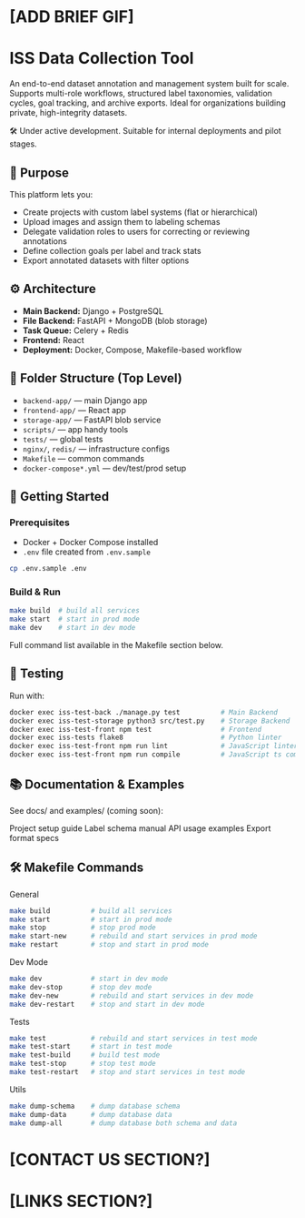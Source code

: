 # [ADD BRIEF GIF]
# ISS Data Collection Tool
<a src="/docs/assets/example.png">

An end-to-end dataset annotation and management system built for scale. Supports multi-role workflows, structured label taxonomies, validation cycles, goal tracking, and archive exports. Ideal for organizations building private, high-integrity datasets.

🛠 Under active development. Suitable for internal deployments and pilot stages.

## 🧩 Purpose

This platform lets you:

- Create projects with custom label systems (flat or hierarchical)
- Upload images and assign them to labeling schemas
- Delegate validation roles to users for correcting or reviewing annotations
- Define collection goals per label and track stats
- Export annotated datasets with filter options

## ⚙️ Architecture

- **Main Backend:** Django + PostgreSQL
- **File Backend:** FastAPI + MongoDB (blob storage)
- **Task Queue:** Celery + Redis
- **Frontend:** React
- **Deployment:** Docker, Compose, Makefile-based workflow

## 📁 Folder Structure (Top Level)

- `backend-app/` — main Django app
- `frontend-app/` — React app
- `storage-app/` — FastAPI blob service
- `scripts/` — app handy tools
- `tests/` — global tests
- `nginx/`, `redis/` — infrastructure configs
- `Makefile` — common commands
- `docker-compose*.yml` — dev/test/prod setup

## 🚀 Getting Started

### Prerequisites

- Docker + Docker Compose installed
- `.env` file created from `.env.sample`

```bash
cp .env.sample .env
```

### Build & Run
```bash
make build  # build all services
make start  # start in prod mode
make dev    # start in dev mode
```
Full command list available in the Makefile section below.

## 🧪 Testing
Run with:
```bash
docker exec iss-test-back ./manage.py test          # Main Backend
docker exec iss-test-storage python3 src/test.py    # Storage Backend
docker exec iss-test-front npm test                 # Frontend
docker exec iss-tests flake8                        # Python linter
docker exec iss-test-front npm run lint             # JavaScript linter
docker exec iss-test-front npm run compile          # JavaScript ts compiler checker
```

## 📚 Documentation & Examples

See docs/ and examples/ (coming soon):

Project setup guide
Label schema manual
API usage examples
Export format specs

## 🛠️ Makefile Commands

General
```bash
make build          # build all services
make start          # start in prod mode
make stop           # stop prod mode
make start-new      # rebuild and start services in prod mode
make restart        # stop and start in prod mode
```

Dev Mode
```bash
make dev            # start in dev mode
make dev-stop       # stop dev mode
make dev-new        # rebuild and start services in dev mode
make dev-restart    # stop and start in dev mode
```

Tests
```bash
make test           # rebuild and start services in test mode
make test-start     # start in test mode
make test-build     # build test mode
make test-stop      # stop test mode
make test-restart   # stop and start services in test mode
```

Utils
```bash
make dump-schema    # dump database schema
make dump-data      # dump database data
make dump-all       # dump database both schema and data
```

# [CONTACT US SECTION?]
# [LINKS SECTION?]
